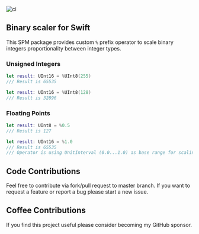 ![ci](https://github.com/spacenation/swift-binary-scaler/workflows/ci/badge.svg)

## Binary scaler for Swift

This SPM package provides custom `%`  prefix operator to scale binary integers proportionality between integer types.

### Unsigned Integers
```swift
let result: UInt16 = %UInt8(255)
/// Result is 65535

let result: UInt16 = %UInt8(128)
/// Result is 32896
```

### Floating Points
```swift
let result: UInt8 = %0.5
/// Result is 127

let result: UInt16 = %1.0
/// Result is 65535
/// Operator is using UnitInterval (0.0...1.0) as base range for scaling.
```

## Code Contributions
Feel free to contribute via fork/pull request to master branch. If you want to request a feature or report a bug please start a new issue.

## Coffee Contributions
If you find this project useful please consider becoming my GitHub sponsor.
